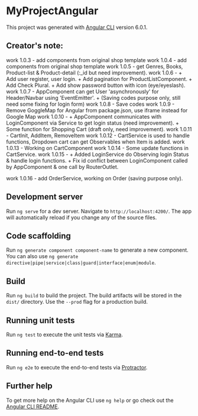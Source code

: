 # MyProjectAngular

This project was generated with [Angular CLI](https://github.com/angular/angular-cli) version 6.0.1.

## Creator's note:
work 1.0.3 - add components from original shop template
work 1.0.4 - add components from original shop template
work 1.0.5 - get Genres, Books, Product-list & Product-detail (:_id but need improvement).
work 1.0.6 - 
    + Add user register, user login.
    + Add pagination for ProductListComponent.
    + Add Check Plural.
    + Add show password button with icon (eye/eyeslash).
work 1.0.7 - AppComponent can get User 'asynchronously' for Header/Navbar using 'EventEmitter'.
    + (Saving codes purpose only, still need some fixing for login form)
work 1.0.8 - Save codes
work 1.0.9 - Remove GoggleMap for Angular from package.json, use iframe instead for Google Map
work 1.0.10 - 
    + AppComponent communicates with LoginComponent via Service to get login status (need improvement).
    + Some function for Shopping Cart (draft only, need improvement).
work 1.0.11 - CartInit, AddItem, RemoveItem
work 1.0.12 - CartService is used to handle functions, Dropdown cart can get Observables when Item is added.
work 1.0.13 - Working on CartComponent
work 1.0.14 - Some update functions in CartService.
work 1.0.15 - 
    + Added LoginService do Observing login Status & handle login functions.
    + Fix id conflict between LoginComponent called by AppComponent & one call by RouterOutlet.

work 1.0.16 - add OrderService, working on Order (saving purpose only).
## Development server

Run `ng serve` for a dev server. Navigate to `http://localhost:4200/`. The app will automatically reload if you change any of the source files.

## Code scaffolding

Run `ng generate component component-name` to generate a new component. You can also use `ng generate directive|pipe|service|class|guard|interface|enum|module`.

## Build

Run `ng build` to build the project. The build artifacts will be stored in the `dist/` directory. Use the `--prod` flag for a production build.

## Running unit tests

Run `ng test` to execute the unit tests via [Karma](https://karma-runner.github.io).

## Running end-to-end tests

Run `ng e2e` to execute the end-to-end tests via [Protractor](http://www.protractortest.org/).

## Further help

To get more help on the Angular CLI use `ng help` or go check out the [Angular CLI README](https://github.com/angular/angular-cli/blob/master/README.md).

